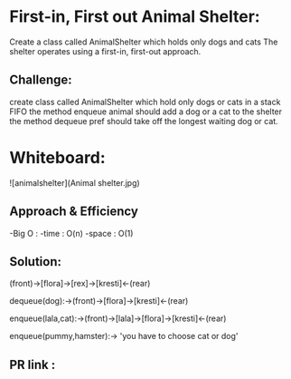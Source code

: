 # First-in, First out Animal Shelter:
Create a class called AnimalShelter which holds only dogs and cats 
The shelter operates using a first-in, first-out approach.

## Challenge:
create class called AnimalShelter which hold only dogs or cats in a stack FIFO the method enqueue animal should add a dog or a cat to the shelter the method dequeue pref should take off the longest waiting dog or cat.

# Whiteboard:
![animalshelter](Animal shelter.jpg)
## Approach & Efficiency
 -Big O :
  -time : O(n)
  -space : O(1)
## Solution:
(front)->[flora]->[rex]->[kresti]<-(rear)

dequeue(dog):->(front)->[flora]->[kresti]<-(rear)

enqueue(lala,cat):->(front)->[lala]->[flora]->[kresti]<-(rear)

enqueue(pummy,hamster):->
'you have to choose cat or dog'

## PR link :


